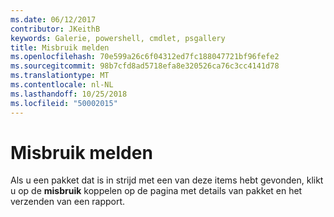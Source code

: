 ```yaml
---
ms.date: 06/12/2017
contributor: JKeithB
keywords: Galerie, powershell, cmdlet, psgallery
title: Misbruik melden
ms.openlocfilehash: 70e599a26c6f04312ed7fc188047721bf96fefe2
ms.sourcegitcommit: 98b7cfd8ad5718efa8e320526ca76c3cc4141d78
ms.translationtype: MT
ms.contentlocale: nl-NL
ms.lasthandoff: 10/25/2018
ms.locfileid: "50002015"
---
```

# <a name="report-abuse"></a>Misbruik melden

Als u een pakket dat is in strijd met een van deze items hebt gevonden, klikt u op de **misbruik** koppelen op de pagina met details van pakket en het verzenden van een rapport.

